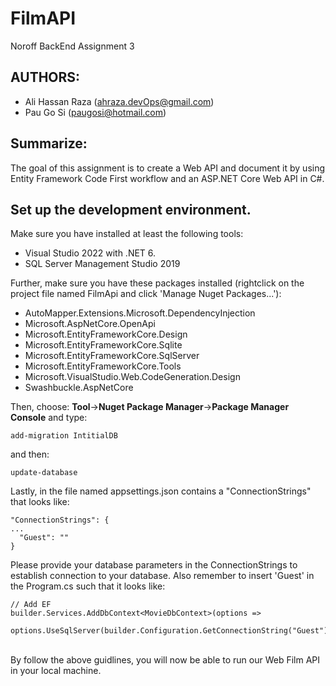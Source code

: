 # FilmAPI
Noroff BackEnd Assignment 3

## AUTHORS:
* Ali Hassan Raza (ahraza.devOps@gmail.com)
* Pau Go Si (paugosi@hotmail.com)

## Summarize:
The goal of this assignment is to create a Web API and document it by using Entity Framework Code First workflow and an ASP.NET Core Web API in C#. 

## Set up the development environment.
Make sure you have installed at least the following tools:
* Visual Studio 2022 with .NET 6.
* SQL Server Management Studio 2019

Further, make sure you have these packages installed (rightclick on the project file named FilmApi and click 'Manage Nuget Packages...'):
* AutoMapper.Extensions.Microsoft.DependencyInjection
* Microsoft.AspNetCore.OpenApi
* Microsoft.EntityFrameworkCore.Design
* Microsoft.EntityFrameworkCore.Sqlite
* Microsoft.EntityFrameworkCore.SqlServer
* Microsoft.EntityFrameworkCore.Tools
* Microsoft.VisualStudio.Web.CodeGeneration.Design
* Swashbuckle.AspNetCore

Then, choose: **Tool**->**Nuget Package Manager**->**Package Manager Console** and type:
```
add-migration IntitialDB
```
and then:
```
update-database
```

Lastly, in the file named appsettings.json contains a "ConnectionStrings" that looks like:
```
"ConnectionStrings": {
...
  "Guest": ""
}
```
Please provide your database parameters in the ConnectionStrings to establish connection to your database.
Also remember to insert 'Guest' in the Program.cs such that it looks like:
```
// Add EF
builder.Services.AddDbContext<MovieDbContext>(options =>
    options.UseSqlServer(builder.Configuration.GetConnectionString("Guest")));
```
<br>
By follow the above guidlines, you will now be able to run our Web Film API in your local machine.
